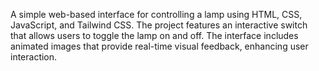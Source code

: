 A simple web-based interface for controlling a lamp using HTML, CSS, JavaScript, and Tailwind CSS. The project features an interactive switch that allows users to toggle the lamp on and off. The interface includes animated images that provide real-time visual feedback, enhancing user interaction.
